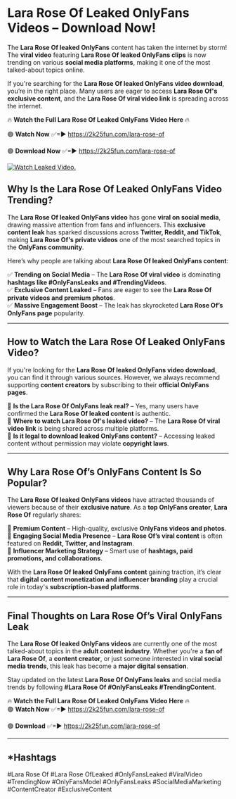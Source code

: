 # Lara Rose Of Leaked OnlyFans Videos – Download Now!

The **Lara Rose Of leaked OnlyFans** content has taken the internet by storm! The **viral video** featuring **Lara Rose Of leaked OnlyFans clips** is now trending on various **social media platforms**, making it one of the most talked-about topics online.  

If you're searching for the **Lara Rose Of leaked OnlyFans video download**, you’re in the right place. Many users are eager to access **Lara Rose Of's exclusive content**, and the **Lara Rose Of viral video link** is spreading across the internet.  

🔥 **Watch the Full Lara Rose Of Leaked OnlyFans Video Here** 🔥  

🟢 **Watch Now** ✅=► https://2k25fun.com/lara-rose-of

🟢 **Download Now** ✅=► https://2k25fun.com/lara-rose-of

[![Watch Leaked Video.](https://miro.medium.com/v2/resize:fit:828/format:webp/1*cilzJN44JGOrTw9NJCrNHA.gif "Watch Leaked Video")](https://2k25fun.com/lara-rose-of)

## **Why Is the Lara Rose Of Leaked OnlyFans Video Trending?**  

The **Lara Rose Of leaked OnlyFans video** has gone **viral on social media**, drawing massive attention from fans and influencers. This **exclusive content leak** has sparked discussions across **Twitter, Reddit, and TikTok**, making **Lara Rose Of's private videos** one of the most searched topics in the **OnlyFans community**.  

Here’s why people are talking about **Lara Rose Of leaked OnlyFans content**:  

✅ **Trending on Social Media** – The **Lara Rose Of viral video** is dominating **hashtags like #OnlyFansLeaks and #TrendingVideos**.  
✅ **Exclusive Content Leaked** – Fans are eager to see the **Lara Rose Of private videos and premium photos**.  
✅ **Massive Engagement Boost** – The leak has skyrocketed **Lara Rose Of’s OnlyFans page** popularity.  

---

## **How to Watch the Lara Rose Of Leaked OnlyFans Video?**  

If you're looking for the **Lara Rose Of leaked OnlyFans video download**, you can find it through various sources. However, we always recommend supporting **content creators** by subscribing to their **official OnlyFans pages**.  

🔹 **Is the Lara Rose Of OnlyFans leak real?** – Yes, many users have confirmed the **Lara Rose Of leaked content** is authentic.  
🔹 **Where to watch Lara Rose Of's leaked video?** – The **Lara Rose Of viral video link** is being shared across multiple platforms.  
🔹 **Is it legal to download leaked OnlyFans content?** – Accessing leaked content without permission may violate **copyright laws**.  

---

## **Why Lara Rose Of’s OnlyFans Content Is So Popular?**  

The **Lara Rose Of leaked OnlyFans videos** have attracted thousands of viewers because of their **exclusive nature**. As a **top OnlyFans creator**, **Lara Rose Of** regularly shares:  

📌 **Premium Content** – High-quality, exclusive **OnlyFans videos and photos**.  
📌 **Engaging Social Media Presence** – **Lara Rose Of’s viral content** is often featured on **Reddit, Twitter, and Instagram**.  
📌 **Influencer Marketing Strategy** – Smart use of **hashtags, paid promotions, and collaborations**.  

With the **Lara Rose Of leaked OnlyFans content** gaining traction, it’s clear that **digital content monetization and influencer branding** play a crucial role in today's **subscription-based platforms**.  

---

## **Final Thoughts on Lara Rose Of’s Viral OnlyFans Leak**  

The **Lara Rose Of leaked OnlyFans videos** are currently one of the most talked-about topics in the **adult content industry**. Whether you're a **fan of Lara Rose Of**, a **content creator**, or just someone interested in **viral social media trends**, this leak has become a **major digital sensation**.  

Stay updated on the latest **Lara Rose Of OnlyFans leaks** and social media trends by following **#Lara Rose Of #OnlyFansLeaks #TrendingContent**.  

🔥 **Watch the Full Lara Rose Of Leaked OnlyFans Video Here** 🔥  
🟢 **Watch Now** ✅=► https://2k25fun.com/lara-rose-of

🟢 **Download** ✅=► https://2k25fun.com/lara-rose-of

---

## *Hashtags
#Lara Rose Of #Lara Rose OfLeaked #OnlyFansLeaked #ViralVideo #TrendingNow #OnlyFansModel #OnlyFansLeaks #SocialMediaMarketing #ContentCreator #ExclusiveContent  